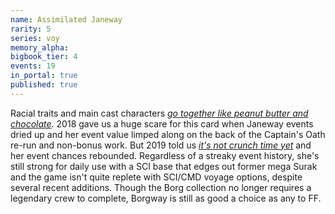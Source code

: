 ```yaml
---
name: Assimilated Janeway
rarity: 5
series: voy
memory_alpha:
bigbook_tier: 4
events: 19
in_portal: true
published: true
---
```


Racial traits and main cast characters [_go together like peanut butter and chocolate_](https://www.youtube.com/watch?v=DJLDF6qZUX0). 2018 gave us a huge scare for this card when Janeway events dried up and her event value limped along on the back of the Captain's Oath re-run and non-bonus work. But 2019 told us [_it's not crunch time yet_](https://i.gifer.com/BVya.gif) and her event chances rebounded. Regardless of a streaky event history, she's still strong for daily use with a SCI base that edges out former mega Surak and the game isn't quite replete with SCI/CMD voyage options, despite several recent additions. Though the Borg collection no longer requires a legendary crew to complete, Borgway is still as good a choice as any to FF.
